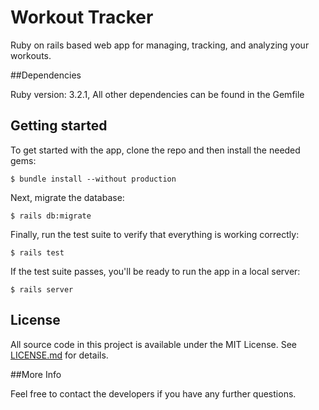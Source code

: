 # Workout Tracker

Ruby on rails based web app for managing, tracking, and analyzing your workouts.

##Dependencies

Ruby version: 3.2.1,
All other dependencies can be found in the Gemfile

## Getting started

To get started with the app, clone the repo and then install the needed gems:

```
$ bundle install --without production
```

Next, migrate the database:

```
$ rails db:migrate
```

Finally, run the test suite to verify that everything is working correctly:

```
$ rails test
```

If the test suite passes, you'll be ready to run the app in a local server:

```
$ rails server
```

## License

All source code in this project is available under the MIT License. 
See [LICENSE.md](LICENSE.md) for details.

##More Info

Feel free to contact the developers if you have any further questions.
